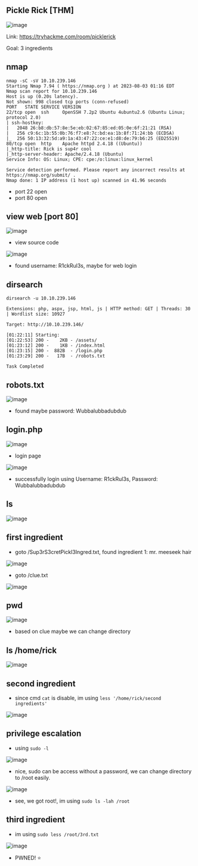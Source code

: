 ## Pickle Rick [THM]

![image](images/258005917-a9c5d8b0-0453-4dc7-ac9a-64aef9b0f5b6.png)

Link: https://tryhackme.com/room/picklerick

Goal: 3 ingredients

## nmap
```
nmap -sC -sV 10.10.239.146
Starting Nmap 7.94 ( https://nmap.org ) at 2023-08-03 01:16 EDT
Nmap scan report for 10.10.239.146
Host is up (0.20s latency).
Not shown: 998 closed tcp ports (conn-refused)
PORT   STATE SERVICE VERSION
22/tcp open  ssh     OpenSSH 7.2p2 Ubuntu 4ubuntu2.6 (Ubuntu Linux; protocol 2.0)
| ssh-hostkey: 
|   2048 26:b8:db:57:8e:5e:eb:02:67:85:ed:05:0e:6f:21:21 (RSA)
|   256 c9:6c:1b:55:0b:76:f7:e8:7c:bd:ea:1b:8f:71:24:bb (ECDSA)
|_  256 50:13:32:5d:a9:1a:43:47:22:ce:e1:d8:de:79:b6:25 (ED25519)
80/tcp open  http    Apache httpd 2.4.18 ((Ubuntu))
|_http-title: Rick is sup4r cool
|_http-server-header: Apache/2.4.18 (Ubuntu)
Service Info: OS: Linux; CPE: cpe:/o:linux:linux_kernel

Service detection performed. Please report any incorrect results at https://nmap.org/submit/ .
Nmap done: 1 IP address (1 host up) scanned in 41.96 seconds
```
- port 22 open
- port 80 open

## view web [port 80]

![image](images/258007474-ddeb74a7-42d3-44bd-88df-cde032d9d2a1.png)

- view source code

![image](images/258007630-188c694d-3cc6-4271-9114-bc653852637e.png)

- found username: R1ckRul3s, maybe for web login

## dirsearch

```
dirsearch -u 10.10.239.146

Extensions: php, aspx, jsp, html, js | HTTP method: GET | Threads: 30 | Wordlist size: 10927

Target: http://10.10.239.146/

[01:22:11] Starting: 
[01:22:53] 200 -    2KB - /assets/                                             
[01:23:12] 200 -    1KB - /index.html                                       
[01:23:15] 200 -  882B  - /login.php                                        
[01:23:29] 200 -   17B  - /robots.txt                                       
                          
Task Completed                       
```

## robots.txt

![image](images/258008516-c92423f8-79e6-4813-ba8d-9f2849cd85bb.png)

- found maybe password: Wubbalubbadubdub

## login.php

![image](images/258008958-c4f28b97-fe5a-4bf5-b941-8c18f4917337.png)

- login page

![image](images/258009236-5da7e2c0-2891-4e73-bd89-1ab3f77550a8.png)

- successfully login using Username: R1ckRul3s, Password: Wubbalubbadubdub

## ls

![image](images/258014202-fc3b3139-6563-4206-b231-daa8f691f5a5.png)

## first ingredient

- goto /Sup3rS3cretPickl3Ingred.txt, found ingredient 1: mr. meeseek hair

![image](images/258010254-611ee2b2-525a-4828-9cb4-7db285ce6976.png)

- goto /clue.txt

![image](images/258010866-b0d2ce32-7591-4daa-8e31-a9c354740870.png)

## pwd

![image](images/258014551-451b3916-a796-4e67-9f22-9de3982091e6.png)

- based on clue maybe we can change directory

## ls /home/rick

![image](images/258015655-54a7072d-616c-424f-984a-e1b2f59d94a7.png)

## second ingredient

- since cmd `cat` is disable, im using `less '/home/rick/second ingredients'`

![image](images/258016136-f8460dcb-4623-418f-9a74-f91336951f30.png)

## privilege escalation

- using `sudo -l`

![image](images/258016604-5824db2b-a9f5-4131-80a3-e2360bba137a.png)

- nice, sudo can be access without a password, we can change directory to /root easily.

![image](images/258018241-0d06abc7-8b53-407b-bf98-754933cdac68.png)

- see, we got root!, im using `sudo ls -lah /root`

## third ingredient

- im using `sudo less /root/3rd.txt`

![image](images/258018671-ebe1d7fd-4932-4d9a-a122-56ef5b080776.png)

- PWNED! :star:
